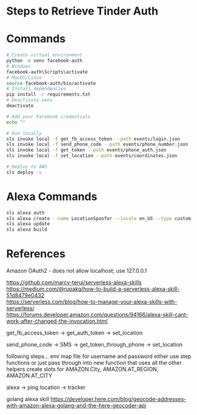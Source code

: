 # Steps to Retrieve Tinder Auth


# Commands

```bash
# Create virtual environment
python -m venv facebook-auth
# Windows
facebook-auth\Scripts\activate  
# MacOS/Linux
source facebook-auth/bin/activate  
# Install dependencies  
pip install -r requirements.txt
# Deactivate venv
deactivate  
```

```bash
# Add your Facebook credentials
echo ""

# Run locally
sls invoke local -f get_fb_access_token --path events/login.json  
sls invoke local -f send_phone_code --path events/phone_number.json  
sls invoke local -f get_token --path events/phone_auth.json  
sls invoke local -f set_location --path events/coordinates.json  

# Deploy to AWS
sls deploy -v  
```

# Alexa Commands 
```bash 
sls alexa auth  
sls alexa create --name LocationSpoofer --locale en_US --type custom  
sls alexa update  
sls alexa build  
```

# References

Amazon OAuth2 - does not allow localhost; use 127.0.0.1

https://github.com/marcy-terui/serverless-alexa-skills  
https://medium.com/@rupakg/how-to-build-a-serverless-alexa-skill-51d8479e0432  
https://serverless.com/blog/how-to-manage-your-alexa-skills-with-serverless/  
https://forums.developer.amazon.com/questions/94166/alexa-skill-cant-work-after-changed-the-invocation.html  

get_fb_access_token -> get_auth_token -> set_location  

send_phone_code -> SMS -> get_token_through_phone -> set_location  

following steps...
env map file for username and password
either use step functions or just pass through into new function that uses all the other helpers
create slots for AMAZON.City, AMAZON.AT_REGION, AMAZON.AT_CITY

alexa -> ping location -> tracker

golang alexa skill
https://developer.here.com/blog/geocode-addresses-with-amazon-alexa-golang-and-the-here-geocoder-api
